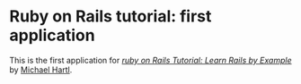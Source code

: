 # Ruby on Rails tutorial: first application

This is the first application for
[*ruby on Rails Tutorial: Learn Rails by Example*](http://railstutorial.org/)
by [Michael Hartl](http://michaelhartl.com/).
